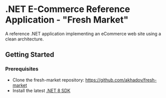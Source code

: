 # .NET E-Commerce Reference Application - "Fresh Market"

A reference .NET application implementing an eCommerce web site using a clean architecture.

## Getting Started

### Prerequisites

- Clone the fresh-market repository: https://github.com/akhadov/fresh-market
- Install the latest [.NET 8 SDK](https://github.com/dotnet/installer#installers-and-binaries)
